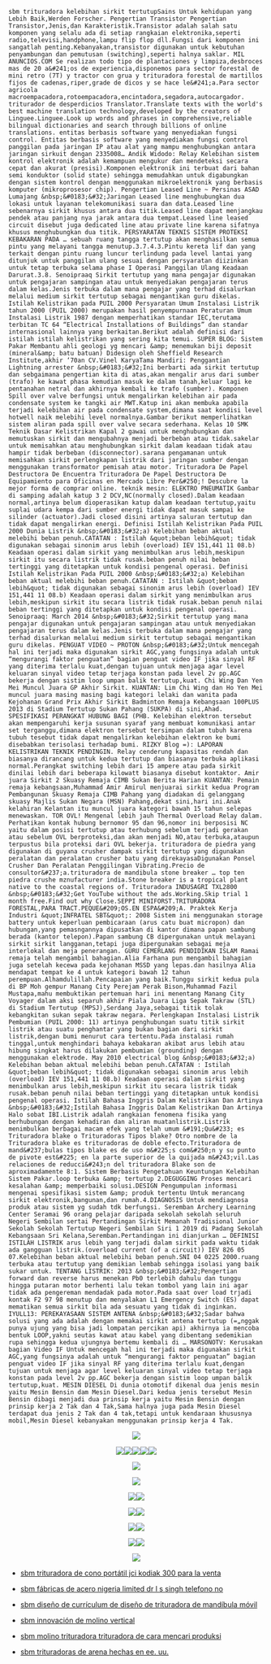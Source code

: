 
```
sbm trituradora kelebihan sirkit tertutupSains Untuk kehidupan yang Lebih Baik,Werden Forscher. Pengertian Transistor Pengertian Transistor,Jenis,dan Karakteristik.Transistor adalah salah satu komponen yang selalu ada di setiap rangkaian elektronika,seperti radio,televisi,handphone,lampu flip flop dll.Fungsi dari komponen ini sangatlah penting.Kebanyakan,transistor digunakan untuk kebutuhan penyambungan dan pemutusan (switching),seperti halnya saklar. MIL ANUNCIOS.COM Se realizan todo tipo de plantaciones y limpiza,desbroces mas de 20 a&#241;os de experiencia,disponemos para sector forestal de mini retro (7T) y tractor con grua y trituradora forestal de martillos fijos de cadenas,riper,grade de dicos y se hace le&#241;a.Para sector agricola macroempacadora,rotoempacadora,encintadora,segadora,autocargador. triturador de desperdicios Translator.Translate texts with the world's best machine translation technology,developed by the creators of Linguee.Linguee.Look up words and phrases in comprehensive,reliable bilingual dictionaries and search through billions of online translations. entitas berbasis software yang menyediakan fungsi control. Entitas berbasis software yang menyediakan fungsi control panggilan pada jaringan IP atau alat yang mampu menghubungkan antara jaringan sirkuit dengan 2335008… Andik Widodo: Relay Kelebihan sistem kontrol elektronik adalah kemampuan mengukur dan mendeteksi secara cepat dan akurat (presisi).Komponen elektronik ini terbuat dari bahan semi konduktor (solid state) sehingga memudahkan untuk digabungkan dengan sistem kontrol dengan menggunakan mikroelektronik yang berbasis komputer (mikroprosesor chip). Pengertian Leased Line ~ Persinas ASAD Lumajang &nbsp;&#0183;&#32;Jaringan Leased line menghubungkan dua lokasi untuk layanan telekomunikasi suara dan data.Leased line sebenarnya sirkit khusus antara dua titik.Leased line dapat menjangkau pendek atau panjang nya jarak antara dua tempat.Leased line leased circuit disebut juga dedicated line atau private line karena sifatnya khusus menghubungkan dua titik. PERSYARATAN TEKNIS SISTEM PROTEKSI KEBAKARAN PADA … sebuah ruang tangga tertutup akan menghasilkan semua pintu yang melayani tangga menutup.3.7.4.3.Pintu kereta lif dan yang terkait dengan pintu ruang luncur terlindung pada level lantai yang ditunjuk untuk panggilan ulang sesuai dengan persyaratan diizinkan untuk tetap terbuka selama phase I Operasi Panggilan Ulang Keadaan Darurat.3.8. Senoipraaq Sirkit tertutup yang mana pengajar digunakan untuk pengajaran sampingan atau untuk menyediakan pengajaran terus dalam kelas.Jenis terbuka dalam mana pengajar yang terhad disalurkan melalui medium sirkit tertutup sebagai mengantikan guru dikelas. Istilah Kelistrikan pada PUIL 2000 Persyaratan Umum Instalasi Listrik tahun 2000 (PUIL 2000) merupakan hasil penyempurnaan Peraturan Umum Instalasi Listrik 1987 dengan memperhatikan standar IEC,terutama terbitan TC 64 “Electrical Installations of Buildings” dan standar internasional lainnya yang berkaitan.Berikut adalah definisi dari istilah istilah kelistrikan yang sering kita temui. SUPER BLOG: Sistem Pakar Membantu ahli geologi yg mencari &amp; menemukan biji deposit (mineral&amp; batu batuan) Didesign oleh Sheffield Research Institute,akhir ‘70an CV.Vinel KaryaTama Mandiri: Penggantian Lightning arrester &nbsp;&#0183;&#32;Ini berbarti ada sirkit tertutup dan sebgaimana pengertian kita di atas,akan mengalir arus dari sumber (trafo) ke kawat phasa kemudian masuk ke dalam tanah,keluar lagi ke pentanahan netral dan akhirnya kembali ke trafo (sumber). Komponen Spill over valve berfungsi untuk mengalirkan kelebihan air pada condensate system ke tangki air MWT.Katup ini akan membuka apabila terjadi kelebihan air pada condensate system,dimana saat kondisi level hotwell naik melebihi level normalnya.Gambar berikut memperlihatkan sistem aliran pada spill over valve secara sederhana. Kelas 10 SMK Teknik Dasar Kelistrikan Kapal 2 gawai untuk menghubungkan dan memutuskan sirkit dan mengubahnya menjadi berbeban atau tidak.sakelar untuk memisahkan atau menghubungkan sirkit dalam keadaan tidak atau hampir tidak berbeban (disconnector).sarana pengamanan untuk memisahkan sirkit perlengkapan listrik dari jaringan sumber dengan menggunakan transformator pemisah atau motor. Trituradora De Papel Destructora De Encuentra Trituradora De Papel Destructora De Equipamiento para Oficinas en Mercado Libre Per&#250;! Descubre la mejor forma de comprar online. teknik mesin: ELEKTRO PNEUMATIK Gambar di samping adalah katup 3 2 DCV,NC(normally closed).Dalam keadaan normal,artinya belum dioperasikan katup dalam keadaan tertutup,yaitu suplai udara kempa dari sumber energi tidak dapat masuk sampai ke silinder (actuator).Jadi closed disini artinya saluran tertutup dan tidak dapat mengalirkan energi. Definisi Istilah Kelistrikan Pada PUIL 2000 Dunia Listrik &nbsp;&#0183;&#32;a) Kelebihan beban aktual melebihi beban penuh.CATATAN : Istilah &quot;beban lebih&quot; tidak digunakan sebagai sinonim arus lebih (overload) IEV 151,441 11 08.b) Keadaan operasi dalam sirkit yang menimbulkan arus lebih,meskipun sirkit itu secara listrik tidak rusak.beban penuh nilai beban tertinggi yang ditetapkan untuk kondisi pengenal operasi. Definisi Istilah Kelistrikan Pada PUIL 2000 &nbsp;&#0183;&#32;a) Kelebihan beban aktual melebihi beban penuh.CATATAN : Istilah &quot;beban lebih&quot; tidak digunakan sebagai sinonim arus lebih (overload) IEV 151,441 11 08.b) Keadaan operasi dalam sirkit yang menimbulkan arus lebih,meskipun sirkit itu secara listrik tidak rusak.beban penuh nilai beban tertinggi yang ditetapkan untuk kondisi pengenal operasi. Senoipraaq: March 2014 &nbsp;&#0183;&#32;Sirkit tertutup yang mana pengajar digunakan untuk pengajaran sampingan atau untuk menyediakan pengajaran terus dalam kelas.Jenis terbuka dalam mana pengajar yang terhad disalurkan melalui medium sirkit tertutup sebagai mengantikan guru dikelas. PENGUAT VIDEO ~ PROTON &nbsp;&#0183;&#32;Untuk mencegah hal ini terjadi maka digunakan sirkit AGC,yang fungsinya adalah untuk “mengurangi faktor penguatan” bagian penguat video IF jika sinyal RF yang diterima terlalu kuat,dengan tujuan untuk menjaga agar level keluaran sinyal video tetap terjaga konstan pada level 2v pp.AGC bekerja dengan sistim loop umpan balik tertutup,kuat. Chi Wing Dan Yen Mei Muncul Juara GP Akhir Sirkit. KUANTAN: Lim Chi Wing dan Ho Yen Mei muncul juara masing masing bagi kategori lelaki dan wanita pada Kejohanan Grand Prix Akhir Sirkit Badminton Remaja Kebangsaan 100PLUS 2013 di Stadium Tertutup Sukan Pahang (SUKPA) di sini,Ahad. SPESIFIKASI PERANGKAT HUBUNG BAGI (PHB. Kelebihan elektron tersebut akan mempengaruhi kerja susunan syaraf yang membuat komunikasi antar set terganggu,dimana elektron tersebut tersimpan dalam tubuh karena tubuh tesebut tidak dapat mengalirkan kelebihan elektron ke bumi disebabkan terisolasi terhadap bumi. RIZKY Blog =): LAPORAN KELISTRIKAN TEKNIK PENDINGIN. Relay cenderung kapasitas rendah dan biasanya dirancang untuk kedua tertutup dan biasanya terbuka aplikasi normal.Perangkat switching lebih dari 15 ampere atau pada sirkit dinilai lebih dari beberapa kilowatt biasanya disebut kontaktor. Amir juara Sirkit 2 Skuasy Remaja CIMB Sukan Berita Harian KUANTAN: Pemain remaja kebangsaan,Muhammad Amir Amirul menjuarai sirkit kedua Program Pembangunan Skuasy Remaja CIMB Pahang yang diadakan di gelanggang skuasy Majlis Sukan Negara (MSN) Pahang,dekat sini,hari ini.Anak kelahiran Kelantan itu muncul juara kategori bawah 15 tahun selepas menewaskan. TOR OVL! Mengenal lebih jauh Thermal Overload Relay dalam. Perhatikan kontak hubung bernomor 95 dan 96,nomor ini berposisi NC yaitu dalam posisi tertutup atau terhubung sebelum terjadi gerakan atau sebelum OVL berproteksi,dan akan menjadi NO,atau terbuka,ataupun terpustus bila proteksi dari OVL bekerja. trituradora de piedra yang digunakan di guyana crusher dampak sirkit tertutup yang digunakan peralatan dan peralatan crusher batu yang direkayasaDigunakan Ponsel Crusher Dan Peralatan Penggilingan Vibrating.Precio de consultor&#237;a.trituradora de mandibula stone breaker … top ten piedra crushe mznufacturer india.Stone breaker is a tropical plant native to the coastal regions of. Trituradora INDUSAGRI TXL2800 &nbsp;&#0183;&#32;Get YouTube without the ads.Working.Skip trial 1 month free.Find out why Close.SEPPI MINIFORST.TRITURADORA FORESTAL,PARA TRACT.PEQUE&#209;OS.EN ESPA&#209;A. Praktek Kerja Industri &quot;INFRATEL SBT&quot;: 2008 Sistem ini menggunakan storage battery untuk keperluan pembicaraan (arus catu buat micropon) dan hubungan,yang pemasngannya dipusatkan di kantor dimana papan sambung berada (kantor telepon).Papan sambung CB dipergunakan untuk melayani sirkit sirkit langganan,tetapi juga dipergunakan sebagai meja interlokal dan meja penerangan. GURU CEMERLANG PENDIDIKAN ISLAM Ramai remaja telah mengambil bahagian.Alia Farhana pun mengambil bahagian juga setelah kecewa pada kejohanan MSSD yang lepas.dan hasilnya Alia mendapat tempat ke 4 untuk kategori bawah 12 tahun perempuan.Alhamdulillah.Pencapaian yang baik.Tunggu sirkit kedua pula di BP Moh gempur Manang City Perejam Perak Bison,Muhammad Fazil Mustapa,mahu membuktikan pertemuan hari ini menentang Manang City Voyager dalam aksi separuh akhir Piala Juara Liga Sepak Takraw (STL) di Stadium Tertutup (MPSJ),Serdang Jaya,sebagai titik tolak kebangkitan sukan sepak takraw negara. Perlengkapan Instalasi Listrik Pembumian (PUIL 2000: 11) artinya penghubungan suatu titik sirkit listrik atau suatu penghantar yang bukan bagian dari sirkit listrik,dengan bumi menurut cara tertentu.Pada instalasi rumah tinggal,untuk menghindari bahaya kebakaran akibat arus lebih atau hibung singkat harus dilakukan pembumian (grounding) dengan menggunakan elektrode. May 2010 electrical blog &nbsp;&#0183;&#32;a) Kelebihan beban aktual melebihi beban penuh.CATATAN : Istilah &quot;beban lebih&quot; tidak digunakan sebagai sinonim arus lebih (overload) IEV 151,441 11 08.b) Keadaan operasi dalam sirkit yang menimbulkan arus lebih,meskipun sirkit itu secara listrik tidak rusak.beban penuh nilai beban tertinggi yang ditetapkan untuk kondisi pengenal operasi. Istilah Bahasa Inggris Dalam Kelistrikan Dan Artinya &nbsp;&#0183;&#32;Istilah Bahasa Inggris Dalam Kelistrikan Dan Artinya Halo sobat IBI.Listrik adalah rangkaian fenomena fisika yang berhubungan dengan kehadiran dan aliran muatanlistrik.Listrik menimbulkan berbagai macam efek yang telah umum &#191;Qu&#233; es Trituradora blake o Trituradoras Tipos blake? Otro nombre de la Trituradora blake es trituradoras de doble efecto.Trituradora de mand&#237;bulas tipos blake es de uso m&#225;s com&#250;n y su punto de pivote est&#225; en la parte superior de la quijada m&#243;vil.Las relaciones de reducci&#243;n del trituradora Blake son de aproximadamente 8:1. Sistem Berbasis Pengetahuan Keuntungan Kelebihan Sistem Pakar.loop terbuka &amp; tertutup 2.DEGUGGING Proses mencari kesalahan &amp; memperbaiki solusi.DESIGN Pengumpulan informasi mengenai spesifikasi sistem &amp; produk tertentu Untuk merancang sirkit elektronik,bangunan,dan rumah.4.DIAGNOSIS Untuk mendiagnosa produk atau sistem yg sudah tdk berfungsi. Seremban Archery Learning Center Seramai 96 orang pelajar daripada sekolah sekolah seluruh Negeri Sembilan sertai Pertandingan Sirkit Memanah Tradisional Junior Sekolah Sekolah Tertutup Negeri Sembilan Siri 1 2019 di Padang Sekolah Kebangsaan Sri Kelana,Seremban.Pertandingan ini dianjurkan … DEFINISI ISTILAH LISTRIK arus lebih yang terjadi dalam sirkit pada waktu tidak ada gangguan listrik.(overload current (of a circuit)) IEV 826 05 07.Kelebihan beban aktual melebihi beban penuh.SNI 04 0225 2000.ruang terbuka atau tertutup yang demikian lembab sehingga isolasi yang baik sukar untuk. TENTANG LISTRIK: 2013 &nbsp;&#0183;&#32;Pengertian forward dan reverse harus menekan Pb0 terlebih dahulu dan tunggu hingga putaran motor berhenti lalu tekan tombol yang lain ini agar tidak ada pengereman mendadak pada motor.Pada saat over load trjadi kontak F2 97 98 menutup dan menyalakan L1 Emergency Switch (ES) dapat mematikan semua sirkit bila ada sesuatu yang tidak di inginkan. IYULL13: PEREKAYASAAN SISTEM ANTENA &nbsp;&#0183;&#32;Sadar bahwa solusi yang ada adalah dengan memakai sirkit antena tertutup (=„nggak punya ujung yang bisa jadi lompatan percikan api) akhirnya ia mencoba bentuk LOOP,yakni seutas kawat atau kabel yang dibentang sedemikian rupa sehingga kedua ujungnya bertemu kembali di … MARSONOTV: Kerusakan bagian Video IF Untuk mencegah hal ini terjadi maka digunakan sirkit AGC,yang fungsinya adalah untuk “mengurangi faktor penguatan” bagian penguat video IF jika sinyal RF yang diterima terlalu kuat,dengan tujuan untuk menjaga agar level keluaran sinyal video tetap terjaga konstan pada level 2v pp.AGC bekerja dengan sistim loop umpan balik tertutup,kuat. MESIN DIESEL Di dunia otomotif dikenal dua jenis mesin yaitu Mesin Bensin dam Mesin Diesel.Dari kedua jenis tersebut Mesin Bensin dibagi menjadi dua prinsip kerja yaitu Mesin Bensin dengan prinsip kerja 2 Tak dan 4 Tak,Sama halnya juga pada Mesin Diesel terdapat dua jenis 2 Tak dan 4 tak,tetapi untuk kendaraan khususnya mobil,Mesin Diesel kebanyakan menggunakan prinsip kerja 4 Tak. 
```

<div align="center">

<a href="https://es-crusher.shibang-china.com/github&k=sbm+trituradora+kelebihan+sirkit+tertutup"><img src="https://static.shibang-china.com/es/crusher/logo.jpg"></a>

<a href="https://es-crusher.shibang-china.com/github&k=sbm+trituradora+kelebihan+sirkit+tertutup"><img src="https://static.shibang-china.com/es/crusher/index.jpg"></a><a href="https://es-crusher.shibang-china.com/material.htmlgithub&k=sbm+trituradora+kelebihan+sirkit+tertutup"><img src="https://static.shibang-china.com/es/crusher/material.jpg"></a><a href="https://es-crusher.shibang-china.com/application.htmlgithub&k=sbm+trituradora+kelebihan+sirkit+tertutup"><img src="https://static.shibang-china.com/es/crusher/application.jpg"></a><a href="https://es-crusher.shibang-china.com/aboutus.htmlgithub&k=sbm+trituradora+kelebihan+sirkit+tertutup"><img src="https://static.shibang-china.com/es/crusher/aboutus.jpg"></a><a href="https://es-crusher.shibang-china.com/contact.htmlgithub&k=sbm+trituradora+kelebihan+sirkit+tertutup"><img src="https://static.shibang-china.com/es/crusher/contact.jpg"></a>

<a href="https://es-crusher.shibang-china.com/github&k=sbm+trituradora+kelebihan+sirkit+tertutup"><img src="https://static.shibang-china.com/es/crusher/banner.jpg"></a>

<a href="https://swt.shibang-china.com/github&k=sbm+trituradora+kelebihan+sirkit+tertutup"><img src="https://static.shibang-china.com/es/crusher/text.jpg"></a>

<a href="https://swt.shibang-china.com/github&k=sbm+trituradora+kelebihan+sirkit+tertutup"><img src="https://static.shibang-china.com/es/crusher/chat.jpg"></a><a href="https://es-crusher.shibang-china.com/contact.htmlgithub&k=sbm+trituradora+kelebihan+sirkit+tertutup"><img src="https://static.shibang-china.com/es/crusher/message.jpg"></a>

<a href="https://es-crusher.shibang-china.com/products/pe.htmlgithub&k=sbm+trituradora+kelebihan+sirkit+tertutup"><img src="https://static.shibang-china.com/es/crusher/pe.jpg"></a><a href="https://es-crusher.shibang-china.com/products/pf.htmlgithub&k=sbm+trituradora+kelebihan+sirkit+tertutup"><img src="https://static.shibang-china.com/es/crusher/pf.jpg"></a>

<a href="https://es-crusher.shibang-china.com/products/hpt.htmlgithub&k=sbm+trituradora+kelebihan+sirkit+tertutup"><img src="https://static.shibang-china.com/es/crusher/hpt.jpg"></a><a href="https://es-crusher.shibang-china.com/products/vsi.htmlgithub&k=sbm+trituradora+kelebihan+sirkit+tertutup"><img src="https://static.shibang-china.com/es/crusher/vsi.jpg"></a>

<a href="https://es-crusher.shibang-china.com/products/klv.htmlgithub&k=sbm+trituradora+kelebihan+sirkit+tertutup"><img src="https://static.shibang-china.com/es/crusher/klv.jpg"></a><a href="https://es-crusher.shibang-china.com/products/portable.htmlgithub&k=sbm+trituradora+kelebihan+sirkit+tertutup"><img src="https://static.shibang-china.com/es/crusher/portable.jpg"></a>

<a href="https://swt.shibang-china.com/github&k=sbm+trituradora+kelebihan+sirkit+tertutup"><img src="https://static.shibang-china.com/es/crusher/case.jpg"></a>

</div>


* [sbm trituradora de cono portátil jci kodiak 300 para la venta](sbm%20trituradora%20de%20cono%20port%C3%A1til%20jci%20kodiak%20300%20para%20la%20venta.md)

* [sbm fábricas de acero nigeria limited dr l s singh telefono no](sbm%20f%C3%A1bricas%20de%20acero%20nigeria%20limited%20dr%20l%20s%20singh%20telefono%20no.md)

* [sbm diseño de currículum de diseño de trituradora de mandíbula móvil](sbm%20dise%C3%B1o%20de%20curr%C3%ADculum%20de%20dise%C3%B1o%20de%20trituradora%20de%20mand%C3%ADbula%20m%C3%B3vil.md)

* [sbm innovación de molino vertical](sbm%20innovaci%C3%B3n%20de%20molino%20vertical.md)

* [sbm molino trituradora trituradora de cara mencari produksi](sbm%20molino%20trituradora%20trituradora%20de%20cara%20mencari%20produksi.md)

* [sbm trituradoras de arena hechas en ee. uu.](sbm%20trituradoras%20de%20arena%20hechas%20en%20ee.%20uu..md)